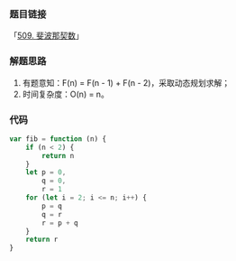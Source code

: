 ### 题目链接

「[509. 斐波那契数](https://leetcode.cn/problems/fibonacci-number/)」

### 解题思路

1. 有题意知：F(n) = F(n - 1) + F(n - 2)，采取动态规划求解；
2. 时间复杂度：O(n) = n。

### 代码

```js
var fib = function (n) {
	if (n < 2) {
		return n
	}
	let p = 0,
		q = 0,
		r = 1
	for (let i = 2; i <= n; i++) {
		p = q
		q = r
		r = p + q
	}
	return r
}

```

